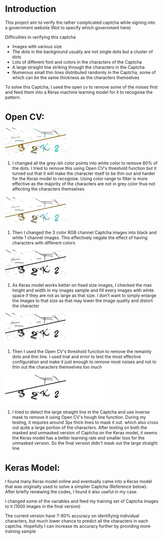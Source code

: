 # Introduction
This project aim to verify the rather complicated captcha while signing into a government website (Not to specify which government here)

Difficulties in verifying this captcha
- Images with various size
- The dots in the background usually are not single dots but a cluster of dots
- Lots of different font and colors in the characters of the Captcha
- A large straight line striking through the characters in the Captcha
- Numerous small thin lines distributed randomly in the Captcha, some of which can be the same thickness as the characters themselves

To solve this Captcha, I used the open cv to remove some of the noises first and feed them into a Keras machine learning model for it to recognise the pattern.

# Open CV:
![Original Images](https://github.com/matthewmakhl/verify-captcha/blob/master/README_images/1.PNG)
1. I changed all the grey-ish color points into white color to remove 80% of the dots. I tried to remove this using Open CV's threshold function but it turned out that it will make the character itself to be thin out and harder for the Keras model to recognise. Using color range to filter is more effective as the majority of the characters are not in grey color thus not affecting the characters themselves

![First changes](https://github.com/matthewmakhl/verify-captcha/blob/master/README_images/2.PNG)

1. Then I changed the 3 color RGB channel Captcha images into black and white 1 channel images. This effectively negate the effect of having characters with different colors

![Second changes](https://github.com/matthewmakhl/verify-captcha/blob/master/README_images/3.PNG)

1. As Keras model works better on fixed size images, I checked the max height and width in my images sample and fill every images with white space if they are not as large as that size. I don't want to simply enlarge the images to that size as that may lower the image quality and distort the character

![Third changes](https://github.com/matthewmakhl/verify-captcha/blob/master/README_images/4.PNG)

1. Then I used the Open CV's threshold function to remove the remainly dots and thin line. I used trial and error to test the most effective configuration and make it just enough to remove most noises and not to thin out the characters themselves too much

![Final result](https://github.com/matthewmakhl/verify-captcha/blob/master/README_images/5.PNG)

1. I tried to detect the large straight line in the Captcha and use inverse mask to remove it using Open CV's hough line function. During my testing, it requires around 3px thick lines to mask it out. which also cross out quite a large portion of the characters. After testing on both the masked and unmasked version of Captcha on the Keras model, it seems the Keras model has a better learning rate and smaller loss for the unmasked version. So the final version didn't mask out the large straight line

# Keras Model:
I found many Keras model online and eventually came into a Keras model that was originally used to solve a simplier Captcha (Reference below). After briefly reviewing the codes, I found it also useful in my case.

I changed some of the variables and feed my training set of Captcha images to it (1000 images in the final version)

The current version have 7-80% accuracy on identifying individual characters, but much lower chance to predict all the characters in each captcha. Hopefully I can increase its accuracy further by providing more training sample